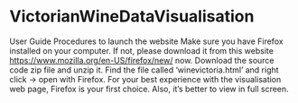 # VictorianWineDataVisualisation
User Guide
Procedures to launch the website
Make sure you have Firefox installed on your computer. If not, please download it from this website https://www.mozilla.org/en-US/firefox/new/ now.
Download the source code zip file and unzip it.
Find the file called ‘winevictoria.html’ and right click -> open with Firefox. For your best experience with the visualisation web page, Firefox is your first choice. Also, it’s better to view in full screen.
